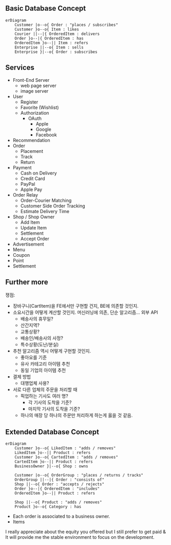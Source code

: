 ## Basic Database Concept

```mermaid
erDiagram
    Customer |o--o{ Order : "places / subscribes"
    Customer }o--o{ Item : likes
    Courier ||--|{ OrderedItem : delivers
    Order }o--|{ OrderedItem : has
    OrderedItem }o--|| Item : refers
    Enterprise ||--o{ Item : sells
    Enterprise }|--o{ Order : subscribes
```

## Services

- Front-End Server
    - web page server
    - image server
- User
    - Register
    - Favorite (Wishlist)
    - Authorization
        - OAuth
            - Apple
            - Google
            - Facebook
- Recommendation
- Order
    - Placement
    - Track
    - Return
- Payment
    - Cash on Delivery
    - Credit Card
    - PayPal
    - Apple Pay
- Order Relay
    - Order-Courier Matching
    - Customer Side Order Tracking
    - Estimate Delivery Time
- Shop / Shop Owner
    - Add Item
    - Update Item
    - Settlement
    - Accept Order
- Advertisement
- Menu
- Coupon
- Point
- Settlement

## Further more

쟁점:
- 장바구니(CartItem)을 FE에서만 구현할 건지, BE에 의존할 것인지.
- 소요시간을 어떻게 계산할 것인지. 머신러닝에 의존, 단순 알고리즘... 외부 API
    - 배송사의 휴무일?
    - 산간지역?
    - 교통상황?
    - 배송인/배송사의 사정?
    - 특수상황(도난/분실)
- 추천 알고리즘 역시 어떻게 구현할 것인지.
    - 좋아요를 기준
    - 유사 카테고리 아이템 추천
    - 동일 기업의 아이템 추천
- 결제 방법
    - 대행업체 사용?
- 서로 다른 업체의 주문을 처리할 때
    - 픽업하는 기사도 여러 명?
        - 각 기사의 도착을 기준?
        - 마지막 기사의 도착을 기준?
    - 하나의 매장 당 하나의 주문만 처리하게 하는게 옳을 것 같음.

## Extended Database Concept

```mermaid
erDiagram
    Customer }o--o{ LikedItem : "adds / removes"
    LikedItem }o--|| Product : refers
    Customer }o--o{ CartedItem : "adds / removes"
    CartedItem }o--|| Product : refers
    BusinessOwner }|--o{ Shop : owns

    Customer |o--o{ OrderGroup : "places / returns / tracks"
    OrderGroup ||--|{ Order : "consists of"
    Shop ||--o{ Order : "accepts / rejects"
    Order }o--|{ OrderedItem : "includes"
    OrderedItem }o--|| Product : refers

    Shop ||--o{ Product : "adds / removes"
    Product }o--o{ Category : has
```

- Each order is associated to a business owner.
- Items

I really appreciate about the equity you offered but I still prefer to get paid & It will provide me the stable environment to focus on the development.
